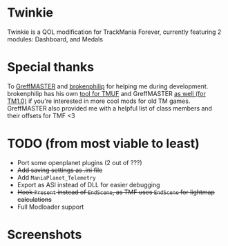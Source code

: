 # Twinkie
Twinkie is a QOL modification for TrackMania Forever, currently featuring 2 modules: Dashboard, and Medals

# Special thanks
To [GreffMASTER](https://github.com/GreffMASTER) and [brokenphilip](https://github.com/brokenphilip) for helping me during development. brokenphilip has his own [tool for TMUF](https://github.com/BulbToys/TMUF) and GreffMASTER [as well (for TM1.0)](https://github.com/GreffMASTER/TMStuff) if you're interested in more cool mods for old TM games.
GreffMASTER also provided me with a helpful list of class members and their offsets for TMF <3

# TODO (from most viable to least)
- Port some openplanet plugins (2 out of ???)
- ~~Add saving settings as .ini file~~
- Add `ManiaPlanet_Telemetry`
- Export as ASI instead of DLL for easier debugging
- ~~Hook `Present` instead of `EndScene`, as TMF uses `EndScene` for lightmap calculations~~
- Full Modloader support

# Screenshots
